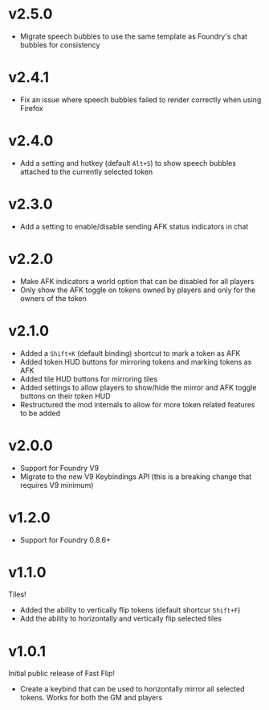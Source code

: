 # v2.5.0
* Migrate speech bubbles to use the same template as Foundry's chat bubbles for consistency

# v2.4.1
* Fix an issue where speech bubbles failed to render correctly when using Firefox

# v2.4.0
* Add a setting and hotkey (default `Alt+S`) to show speech bubbles attached to the currently selected token

# v2.3.0
* Add a setting to enable/disable sending AFK status indicators in chat

# v2.2.0
* Make AFK indicators a world option that can be disabled for all players
* Only show the AFK toggle on tokens owned by players and only for the owners of the token

# v2.1.0
* Added a `Shift+K` (default binding) shortcut to mark a token as AFK
* Added token HUD buttons for mirroring tokens and marking tokens as AFK
* Added tile HUD buttons for mirroring tiles
* Added settings to allow players to show/hide the mirror and AFK toggle buttons on their token HUD
* Restructured the mod internals to allow for more token related features to be added

# v2.0.0
* Support for Foundry V9
* Migrate to the new V9 Keybindings API (this is a breaking change that requires V9 minimum)

# v1.2.0
* Support for Foundry 0.8.6+

# v1.1.0
Tiles!

* Added the ability to vertically flip tokens (default shortcur `Shift+F`)
* Add the ability to horizontally and vertically flip selected tiles

# v1.0.1
Initial public release of Fast Flip!

* Create a keybind that can be used to horizontally mirror all selected tokens. Works for both the GM and players
